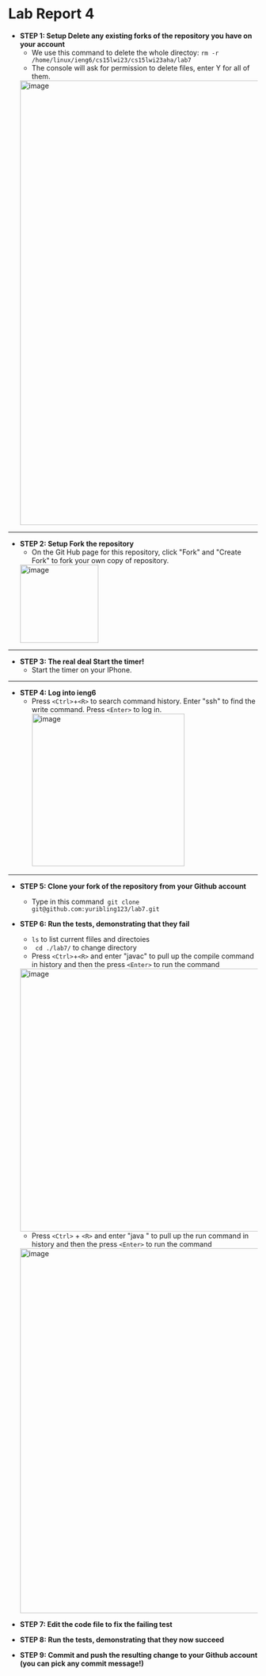 # Lab Report 4

* **STEP 1: Setup Delete any existing forks of the repository you have on your account**  
  * We use this command to delete the whole directoy: `rm -r /home/linux/ieng6/cs15lwi23/cs15lwi23aha/lab7`
  * The console will ask for permission to delete files, enter Y for all of them.
   <img width="898" alt="image" src="https://user-images.githubusercontent.com/122572429/221313582-c7c17607-8795-45b9-ab2c-89d6ceae916d.png"> 
---   
* **STEP 2: Setup Fork the repository** 
  * On the Git Hub page for this repository, click "Fork" and "Create Fork" to fork your own copy of repository.
   <img width="158" alt="image" src="https://user-images.githubusercontent.com/122572429/221315762-2ca50220-3f8c-4c9a-bca1-77f1e49c7688.png">
---
* **STEP 3: The real deal Start the timer!**
  * Start the timer on your IPhone.
---
* **STEP 4: Log into ieng6**
  * Press `<Ctrl>`+`<R>` to search command history. Enter "ssh" to find the write command. Press `<Enter>` to log in.
    <img width="308" alt="image" src="https://user-images.githubusercontent.com/122572429/221320833-d6477158-546a-408f-88c0-c4f3e77cf0a1.png">
---
* **STEP 5: Clone your fork of the repository from your Github account**
  * Type in this command` git clone git@github.com:yuribling123/lab7.git`
* **STEP 6: Run the tests, demonstrating that they fail**
  * `ls` to list current fliles and directoies
  * ` cd ./lab7/` to change directory
  *  Press `<Ctrl>`+`<R>` and enter "javac" to pull up the compile command in history and then the press `<Enter>` to run the command 
    <img width="531" alt="image" src="https://user-images.githubusercontent.com/122572429/221322065-6ec548e8-31f8-40b7-9d18-b186e9057fbe.png">  
    
  * Press `<Ctrl>` + `<R>` and enter "java " to pull up the run command in history and then the press `<Enter>` to run the command 
  <img width="737" alt="image" src="https://user-images.githubusercontent.com/122572429/221322231-0299ef6b-7f01-4fea-b8f9-3616431010f6.png">

* **STEP 7: Edit the code file to fix the failing test**
* **STEP 8: Run the tests, demonstrating that they now succeed**
* **STEP 9: Commit and push the resulting change to your Github account (you can pick any commit message!)**
